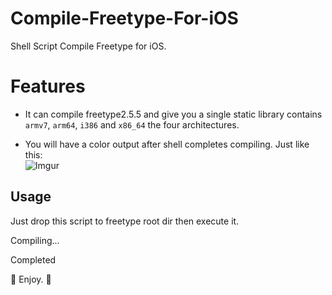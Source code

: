# Compile-Freetype-For-iOS
Shell Script Compile Freetype for iOS.

# Features

* It can compile freetype2.5.5 and give you a single static library contains `armv7`, `arm64`, `i386` and `x86_64` the four architectures.

* You will have a color output after shell completes compiling. Just like this:  
![Imgur](http://i.imgur.com/k22UmUu.png)

## Usage

Just drop this script to freetype root dir then execute it.

Compiling...

Completed

:tada: Enjoy. :tada:
